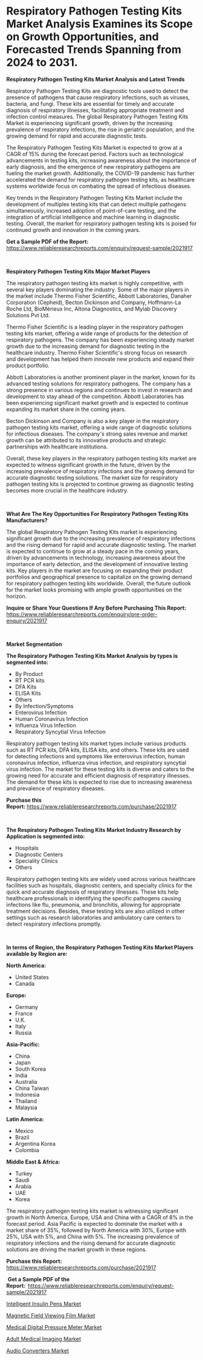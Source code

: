 <p><h1>Respiratory Pathogen Testing Kits Market Analysis Examines its Scope on Growth Opportunities, and Forecasted Trends Spanning from 2024 to 2031.</h1></p><p><strong>Respiratory Pathogen Testing Kits Market Analysis and Latest Trends</strong></p>
<p><p>Respiratory Pathogen Testing Kits are diagnostic tools used to detect the presence of pathogens that cause respiratory infections, such as viruses, bacteria, and fungi. These kits are essential for timely and accurate diagnosis of respiratory illnesses, facilitating appropriate treatment and infection control measures. The global Respiratory Pathogen Testing Kits Market is experiencing significant growth, driven by the increasing prevalence of respiratory infections, the rise in geriatric population, and the growing demand for rapid and accurate diagnostic tests.</p><p>The Respiratory Pathogen Testing Kits Market is expected to grow at a CAGR of 15% during the forecast period. Factors such as technological advancements in testing kits, increasing awareness about the importance of early diagnosis, and the emergence of new respiratory pathogens are fueling the market growth. Additionally, the COVID-19 pandemic has further accelerated the demand for respiratory pathogen testing kits, as healthcare systems worldwide focus on combating the spread of infectious diseases.</p><p>Key trends in the Respiratory Pathogen Testing Kits Market include the development of multiplex testing kits that can detect multiple pathogens simultaneously, increased adoption of point-of-care testing, and the integration of artificial intelligence and machine learning in diagnostic testing. Overall, the market for respiratory pathogen testing kits is poised for continued growth and innovation in the coming years.</p></p>
<p><strong>Get a Sample PDF of the Report:&nbsp;</strong> <a href="https://www.reliableresearchreports.com/enquiry/request-sample/2021917">https://www.reliableresearchreports.com/enquiry/request-sample/2021917</a></p>
<p>&nbsp;</p>
<p><strong>Respiratory Pathogen Testing Kits Major Market Players</strong></p>
<p><p>The respiratory pathogen testing kits market is highly competitive, with several key players dominating the industry. Some of the major players in the market include Thermo Fisher Scientific, Abbott Laboratories, Danaher Corporation (Cepheid), Becton Dickinson and Company, Hoffmann-La Roche Ltd, BioMérieux Inc, Altona Diagnostics, and Mylab Discovery Solutions Pvt Ltd.</p><p>Thermo Fisher Scientific is a leading player in the respiratory pathogen testing kits market, offering a wide range of products for the detection of respiratory pathogens. The company has been experiencing steady market growth due to the increasing demand for diagnostic testing in the healthcare industry. Thermo Fisher Scientific's strong focus on research and development has helped them innovate new products and expand their product portfolio.</p><p>Abbott Laboratories is another prominent player in the market, known for its advanced testing solutions for respiratory pathogens. The company has a strong presence in various regions and continues to invest in research and development to stay ahead of the competition. Abbott Laboratories has been experiencing significant market growth and is expected to continue expanding its market share in the coming years.</p><p>Becton Dickinson and Company is also a key player in the respiratory pathogen testing kits market, offering a wide range of diagnostic solutions for infectious diseases. The company's strong sales revenue and market growth can be attributed to its innovative products and strategic partnerships with healthcare institutions.</p><p>Overall, these key players in the respiratory pathogen testing kits market are expected to witness significant growth in the future, driven by the increasing prevalence of respiratory infections and the growing demand for accurate diagnostic testing solutions. The market size for respiratory pathogen testing kits is projected to continue growing as diagnostic testing becomes more crucial in the healthcare industry.</p></p>
<p>&nbsp;</p>
<p><strong>What Are The Key Opportunities For Respiratory Pathogen Testing Kits Manufacturers?</strong></p>
<p><p>The global Respiratory Pathogen Testing Kits market is experiencing significant growth due to the increasing prevalence of respiratory infections and the rising demand for rapid and accurate diagnostic testing. The market is expected to continue to grow at a steady pace in the coming years, driven by advancements in technology, increasing awareness about the importance of early detection, and the development of innovative testing kits. Key players in the market are focusing on expanding their product portfolios and geographical presence to capitalize on the growing demand for respiratory pathogen testing kits worldwide. Overall, the future outlook for the market looks promising with ample growth opportunities on the horizon.</p></p>
<p><strong>Inquire or Share Your Questions If Any Before Purchasing This Report:</strong> <a href="https://www.reliableresearchreports.com/enquiry/pre-order-enquiry/2021917">https://www.reliableresearchreports.com/enquiry/pre-order-enquiry/2021917</a></p>
<p>&nbsp;</p>
<p><strong>Market Segmentation</strong></p>
<p><strong>The Respiratory Pathogen Testing Kits Market Analysis by types is segmented into:</strong></p>
<p><ul><li>By Product</li><li>RT PCR kits</li><li>DFA Kits</li><li>ELISA Kits</li><li>Others</li><li>By Infection/Symptoms</li><li>Enterovirus Infection</li><li>Human Coronavirus Infection</li><li>Influenza Virus Infection</li><li>Respiratory Syncytial Virus Infection</li></ul></p>
<p><p>Respiratory pathogen testing kits market types include various products such as RT PCR kits, DFA kits, ELISA kits, and others. These kits are used for detecting infections and symptoms like enterovirus infection, human coronavirus infection, influenza virus infection, and respiratory syncytial virus infection. The market for these testing kits is diverse and caters to the growing need for accurate and efficient diagnosis of respiratory illnesses. The demand for these kits is expected to rise due to increasing awareness and prevalence of respiratory diseases.</p></p>
<p><strong>Purchase this Report:&nbsp;</strong><a href="https://www.reliableresearchreports.com/purchase/2021917">https://www.reliableresearchreports.com/purchase/2021917</a></p>
<p>&nbsp;</p>
<p><strong>The Respiratory Pathogen Testing Kits Market Industry Research by Application is segmented into:</strong></p>
<p><ul><li>Hospitals</li><li>Diagnostic Centers</li><li>Speciality Clinics</li><li>Others</li></ul></p>
<p><p>Respiratory pathogen testing kits are widely used across various healthcare facilities such as hospitals, diagnostic centers, and specialty clinics for the quick and accurate diagnosis of respiratory illnesses. These kits help healthcare professionals in identifying the specific pathogens causing infections like flu, pneumonia, and bronchitis, allowing for appropriate treatment decisions. Besides, these testing kits are also utilized in other settings such as research laboratories and ambulatory care centers to detect respiratory infections promptly.</p></p>
<p>&nbsp;</p>
<p><strong>In terms of Region, the Respiratory Pathogen Testing Kits Market Players available by Region are:</strong></p>
<p>
    <p> <strong> North America: </strong>
        <ul>
            <li>United States</li>
            <li>Canada</li>
        </ul>
        </p> 
    <p> <strong> Europe: </strong>
        <ul>
            <li>Germany</li>
            <li>France</li>
            <li>U.K.</li>
            <li>Italy</li>
            <li>Russia</li>
        </ul>
        </p> 
    <p> <strong> Asia-Pacific: </strong>
        <ul>
            <li>China</li>
            <li>Japan</li>
            <li>South Korea</li>
            <li>India</li>
            <li>Australia</li>
            <li>China Taiwan</li>
            <li>Indonesia</li>
            <li>Thailand</li>
            <li>Malaysia</li>
        </ul>
        </p> 
    <p> <strong> Latin America: </strong>
        <ul>
            <li>Mexico</li>
            <li>Brazil</li>
            <li>Argentina Korea</li>
            <li>Colombia</li>
        </ul>
        </p> 
    <p> <strong> Middle East & Africa: </strong>
        <ul>
            <li>Turkey</li>
            <li>Saudi</li>
            <li>Arabia</li>
            <li>UAE</li>
            <li>Korea</li>
        </ul>
    </p>
    </p>
<p><p>The respiratory pathogen testing kits market is witnessing significant growth in North America, Europe, USA and China with a CAGR of 8% in the forecast period. Asia Pacific is expected to dominate the market with a market share of 35%, followed by North America with 30%, Europe with 25%, USA with 5%, and China with 5%. The increasing prevalence of respiratory infections and the rising demand for accurate diagnostic solutions are driving the market growth in these regions.</p></p>
<p><strong>Purchase this Report: </strong><a href="https://www.reliableresearchreports.com/purchase/2021917">https://www.reliableresearchreports.com/purchase/2021917</a></p>
<p>&nbsp;<strong>Get a Sample PDF of the Report:&nbsp;&nbsp;</strong><a href="https://www.reliableresearchreports.com/enquiry/request-sample/2021917">https://www.reliableresearchreports.com/enquiry/request-sample/2021917</a></p>
<p><strong></strong></p>
<p><p><a href="https://sudsy-motorcycle-bbc.notion.site/Intelligent-Insulin-Pens-Market-Share-Market-New-Trends-Analysis-Report-By-Type-By-Application-B-ccc9c29fb9634044b67951d0773b8e57">Intelligent Insulin Pens Market</a></p><p><a href="https://view.publitas.com/reportprime-1/magnetic-field-viewing-film-market-size-growth-outlook-from-2024-to-2031-projecting-at-markets-trends-analysis-by-application-regional-outlook-and-revenue/">Magnetic Field Viewing Film Market</a></p><p><a href="https://github.com/singletonthaxterkelliehr2df/Market-Research-Report-List-1/blob/main/medical-digital-pressure-meter-market.md">Medical Digital Pressure Meter Market</a></p><p><a href="https://meowing-canidae-761.notion.site/Decoding-the-Adult-Medical-Imaging-Market-A-Deep-Dive-into-the-Latest-Market-Trends-Market-Segment-a2efd45c406c4f4c8e1f5e3da838e5cb">Adult Medical Imaging Market</a></p><p><a href="https://view.publitas.com/reportprime-1/global-audio-converters-market-size-and-market-trends-insights-and-projections-from-2024-to-2031/">Audio Converters Market</a></p></p>
